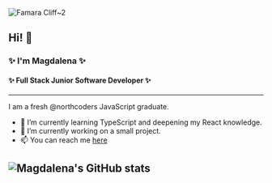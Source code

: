 ![Famara Cliff~2](https://github.com/user-attachments/assets/107c27c0-eecb-4573-9f68-b32dee74732c)

## Hi! 👋

### ✨ I'm Magdalena ✨

#### ✨ Full Stack Junior Software Developer ✨
---

I am a fresh @northcoders JavaScript graduate.

- 🌱 I’m currently learning TypeScript and deepening my React knowledge.
- 🔭 I’m currently working on a small project.
- 📫 You can reach me [here](https://www.linkedin.com/in/magdalena-janeckova-b4a641134/)


![Magdalena's GitHub stats](https://github-readme-stats.vercel.app/api?username=Magdaleeena&show_icons=true&theme=merco)
---

<!--
**Magdaleeena/Magdaleeena** is a ✨ _special_ ✨ repository because its `README.md` (this file) appears on your GitHub profile.

Here are some ideas to get you started:

- 🔭 I’m currently working on ...
- 🌱 I’m currently learning ...
- 👯 I’m looking to collaborate on ...
- 🤔 I’m looking for help with ...
- 💬 Ask me about ...
- 📫 How to reach me: ...
- 😄 Pronouns: ...
- ⚡ Fun fact: ...
-->
